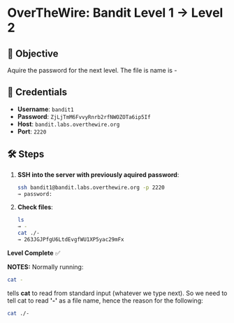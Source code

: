 # OverTheWire: Bandit Level 1 → Level 2

## 🧠 Objective
Aquire the password for the next level. The file is name is -

## 🔐 Credentials
- **Username**: `bandit1`
- **Password**: `ZjLjTmM6FvvyRnrb2rfNWOZOTa6ip5If`
- **Host**: `bandit.labs.overthewire.org`
- **Port**: `2220`

## 🛠️ Steps

1. **SSH into the server with previously aquired password**:
   ```bash
   ssh bandit1@bandit.labs.overthewire.org -p 2220
   → password: 
2. **Check files**:
   ```bash
   ls
   → -
   cat ./-
   → 263JGJPfgU6LtdEvgfWU1XP5yac29mFx
**Level Complete** ✅

**NOTES:**
Normally running:
```bash
cat -
```
tells **cat** to read from standard input (whatever we type next). So we need to tell cat to read **'-'** as a file name, hence the reason for the following:
```bash
cat ./-

